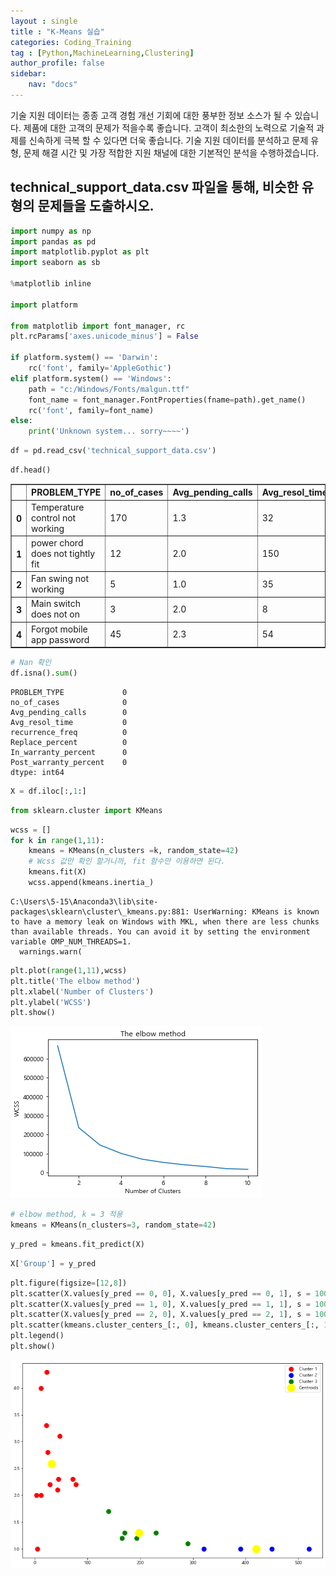 ```yaml
---
layout : single
title : "K-Means 실습"
categories: Coding_Training
tag : [Python,MachineLearning,Clustering]
author_profile: false
sidebar:
    nav: "docs"
---
```

 기술 지원 데이터는 종종 고객 경험 개선 기회에 대한 풍부한 정보 소스가 될 수 있습니다. 제품에 대한 고객의 문제가 적을수록 좋습니다. 고객이 최소한의 노력으로 기술적 과제를 신속하게 극복 할 수 있다면 더욱 좋습니다. 기술 지원 데이터를 분석하고 문제 유형, 문제 해결 시간 및 가장 적합한 지원 채널에 대한 기본적인 분석을 수행하겠습니다.

## technical_support_data.csv 파일을 통해, 비슷한 유형의 문제들을 도출하시오.


```python
import numpy as np
import pandas as pd
import matplotlib.pyplot as plt
import seaborn as sb

%matplotlib inline

import platform

from matplotlib import font_manager, rc
plt.rcParams['axes.unicode_minus'] = False

if platform.system() == 'Darwin':
    rc('font', family='AppleGothic')
elif platform.system() == 'Windows':
    path = "c:/Windows/Fonts/malgun.ttf"
    font_name = font_manager.FontProperties(fname=path).get_name()
    rc('font', family=font_name)
else:
    print('Unknown system... sorry~~~~')
```


```python
df = pd.read_csv('technical_support_data.csv')
```


```python
df.head()
```




<div>
<style scoped>
    .dataframe tbody tr th:only-of-type {
        vertical-align: middle;
    }

    .dataframe tbody tr th {
        vertical-align: top;
    }

    .dataframe thead th {
        text-align: right;
    }
</style>
<table border="1" class="dataframe">
  <thead>
    <tr style="text-align: right;">
      <th></th>
      <th>PROBLEM_TYPE</th>
      <th>no_of_cases</th>
      <th>Avg_pending_calls</th>
      <th>Avg_resol_time</th>
      <th>recurrence_freq</th>
      <th>Replace_percent</th>
      <th>In_warranty_percent</th>
      <th>Post_warranty_percent</th>
    </tr>
  </thead>
  <tbody>
    <tr>
      <th>0</th>
      <td>Temperature control not working</td>
      <td>170</td>
      <td>1.3</td>
      <td>32</td>
      <td>0.04</td>
      <td>0.0</td>
      <td>75</td>
      <td>25</td>
    </tr>
    <tr>
      <th>1</th>
      <td>power chord does not tightly fit</td>
      <td>12</td>
      <td>2.0</td>
      <td>150</td>
      <td>0.01</td>
      <td>0.5</td>
      <td>5</td>
      <td>95</td>
    </tr>
    <tr>
      <th>2</th>
      <td>Fan swing not working</td>
      <td>5</td>
      <td>1.0</td>
      <td>35</td>
      <td>0.02</td>
      <td>0.2</td>
      <td>90</td>
      <td>10</td>
    </tr>
    <tr>
      <th>3</th>
      <td>Main switch does not on</td>
      <td>3</td>
      <td>2.0</td>
      <td>8</td>
      <td>0.01</td>
      <td>0.7</td>
      <td>5</td>
      <td>95</td>
    </tr>
    <tr>
      <th>4</th>
      <td>Forgot mobile app password</td>
      <td>45</td>
      <td>2.3</td>
      <td>54</td>
      <td>0.15</td>
      <td>0.0</td>
      <td>99</td>
      <td>1</td>
    </tr>
  </tbody>
</table>
</div>




```python
# Nan 확인
df.isna().sum()
```




    PROBLEM_TYPE             0
    no_of_cases              0
    Avg_pending_calls        0
    Avg_resol_time           0
    recurrence_freq          0
    Replace_percent          0
    In_warranty_percent      0
    Post_warranty_percent    0
    dtype: int64




```python
X = df.iloc[:,1:]
```


```python
from sklearn.cluster import KMeans
```


```python
wcss = []
for k in range(1,11):
    kmeans = KMeans(n_clusters =k, random_state=42)
    # Wcss 값만 확인 할거니까, fit 함수만 이용하면 된다.
    kmeans.fit(X)
    wcss.append(kmeans.inertia_)
```

    C:\Users\5-15\Anaconda3\lib\site-packages\sklearn\cluster\_kmeans.py:881: UserWarning: KMeans is known to have a memory leak on Windows with MKL, when there are less chunks than available threads. You can avoid it by setting the environment variable OMP_NUM_THREADS=1.
      warnings.warn(
    


```python
plt.plot(range(1,11),wcss)
plt.title('The elbow method')
plt.xlabel('Number of Clusters')
plt.ylabel('WCSS')
plt.show()
```


    
![12](/images/kmean/t1.png)
    



```python
# elbow method, k = 3 적용
kmeans = KMeans(n_clusters=3, random_state=42)
```


```python
y_pred = kmeans.fit_predict(X)
```


```python
X['Group'] = y_pred
```


```python
plt.figure(figsize=[12,8])
plt.scatter(X.values[y_pred == 0, 0], X.values[y_pred == 0, 1], s = 100, c = 'red', label = 'Cluster 1')
plt.scatter(X.values[y_pred == 1, 0], X.values[y_pred == 1, 1], s = 100, c = 'blue', label = 'Cluster 2')
plt.scatter(X.values[y_pred == 2, 0], X.values[y_pred == 2, 1], s = 100, c = 'green', label = 'Cluster 3')
plt.scatter(kmeans.cluster_centers_[:, 0], kmeans.cluster_centers_[:, 1], s = 300, c = 'yellow', label = 'Centroids')
plt.legend()
plt.show()
```


    
![12](/images/kmean/t2.png)
    

